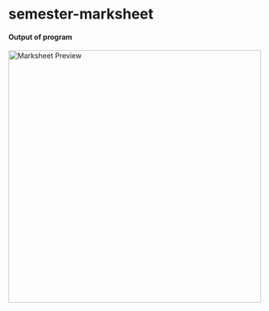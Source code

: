 # semester-marksheet
#### Output of program
<!-- ![Marksheet Preview](https://www.dropbox.com/s/p7pmt8ur06slfm8/marksheet.jpg?raw=1) -->
<img src="https://www.dropbox.com/s/p7pmt8ur06slfm8/marksheet.jpg?raw=true" alt="Marksheet Preview" width="500">
